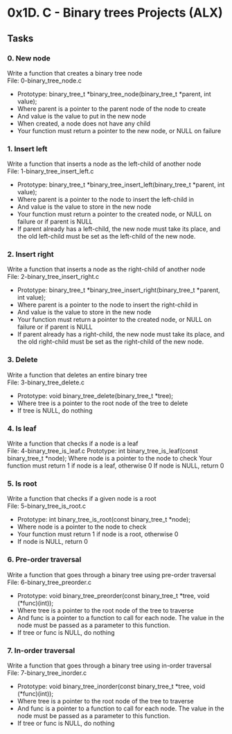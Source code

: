 # 0x1D. C - Binary trees Projects (ALX)

## Tasks

### 0. New node
Write a function that creates a binary tree node  
File: 0-binary_tree_node.c
* Prototype: binary_tree_t \*binary_tree_node(binary_tree_t \*parent, int value);
* Where parent is a pointer to the parent node of the node to create
* And value is the value to put in the new node
* When created, a node does not have any child
* Your function must return a pointer to the new node, or NULL on failure

### 1. Insert left
Write a function that inserts a node as the left-child of another node  
File: 1-binary_tree_insert_left.c
* Prototype: binary_tree_t \*binary_tree_insert_left(binary_tree_t \*parent, int value);
* Where parent is a pointer to the node to insert the left-child in
* And value is the value to store in the new node
* Your function must return a pointer to the created node, or NULL on failure or if parent is NULL
* If parent already has a left-child, the new node must take its place, and the old left-child must be set as the left-child of the new node.

### 2. Insert right
Write a function that inserts a node as the right-child of another node  
File: 2-binary_tree_insert_right.c
* Prototype: binary_tree_t \*binary_tree_insert_right(binary_tree_t \*parent, int value);
* Where parent is a pointer to the node to insert the right-child in
* And value is the value to store in the new node
* Your function must return a pointer to the created node, or NULL on failure or if parent is NULL
* If parent already has a right-child, the new node must take its place, and the old right-child must be set as the right-child of the new node.

### 3. Delete
Write a function that deletes an entire binary tree  
File: 3-binary_tree_delete.c
* Prototype: void binary_tree_delete(binary_tree_t \*tree);
* Where tree is a pointer to the root node of the tree to delete
* If tree is NULL, do nothing

### 4. Is leaf
Write a function that checks if a node is a leaf  
File: 4-binary_tree_is_leaf.c
Prototype: int binary_tree_is_leaf(const binary_tree_t \*node);
Where node is a pointer to the node to check
Your function must return 1 if node is a leaf, otherwise 0
If node is NULL, return 0

### 5. Is root
Write a function that checks if a given node is a root  
File: 5-binary_tree_is_root.c
* Prototype: int binary_tree_is_root(const binary_tree_t \*node);
* Where node is a pointer to the node to check
* Your function must return 1 if node is a root, otherwise 0
* If node is NULL, return 0

### 6. Pre-order traversal
Write a function that goes through a binary tree using pre-order traversal  
File: 6-binary_tree_preorder.c
* Prototype: void binary_tree_preorder(const binary_tree_t \*tree, void (\*func)(int));
* Where tree is a pointer to the root node of the tree to traverse
* And func is a pointer to a function to call for each node. The value in the node must be passed as a parameter to this function.
* If tree or func is NULL, do nothing

### 7. In-order traversal
Write a function that goes through a binary tree using in-order traversal  
File: 7-binary_tree_inorder.c
* Prototype: void binary_tree_inorder(const binary_tree_t \*tree, void (\*func)(int));
* Where tree is a pointer to the root node of the tree to traverse
* And func is a pointer to a function to call for each node. The value in the node must be passed as a parameter to this function.
* If tree or func is NULL, do nothing


